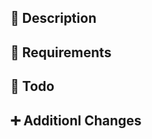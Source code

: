 ## 📒 Description

<!--
Describe the PR
-->

## 🚨 Requirements

<!--
List requirements for PR
- [ ] Req 1
-->

## 🚧 Todo

<!--
Keep a todo for personal reference
- [ ] Todo 1
-->

## ➕ Additionl Changes

<!--
List additional changes besides main functionality
- Extra addition 1
-->

